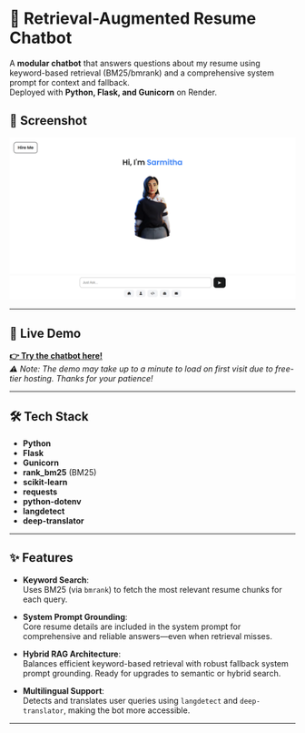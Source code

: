 # 📄 Retrieval-Augmented Resume Chatbot

A **modular chatbot** that answers questions about my resume using keyword-based retrieval (BM25/bmrank) and a comprehensive system prompt for context and fallback.  
Deployed with **Python, Flask, and Gunicorn** on Render.

## 📸 Screenshot

![Screenshot](./Screenshots/screenshot-1.png)

---

## 🚀 Live Demo
**[👉 Try the chatbot here!](https://sarmitha-ai-portfolio.onrender.com/)**  
_⚠️ Note: The demo may take up to a minute to load on first visit due to free-tier hosting. Thanks for your patience!_

---

## 🛠️ Tech Stack

- **Python**
- **Flask**
- **Gunicorn**
- **rank_bm25** (BM25)
- **scikit-learn**
- **requests**
- **python-dotenv**
- **langdetect**
- **deep-translator**

---

## ✨ Features

- **Keyword Search**:  
  Uses BM25 (via `bmrank`) to fetch the most relevant resume chunks for each query.

- **System Prompt Grounding**:  
  Core resume details are included in the system prompt for comprehensive and reliable answers—even when retrieval misses.

- **Hybrid RAG Architecture**:  
  Balances efficient keyword-based retrieval with robust fallback system prompt grounding. Ready for upgrades to semantic or hybrid search.

- **Multilingual Support**:  
  Detects and translates user queries using `langdetect` and `deep-translator`, making the bot more accessible.

---




